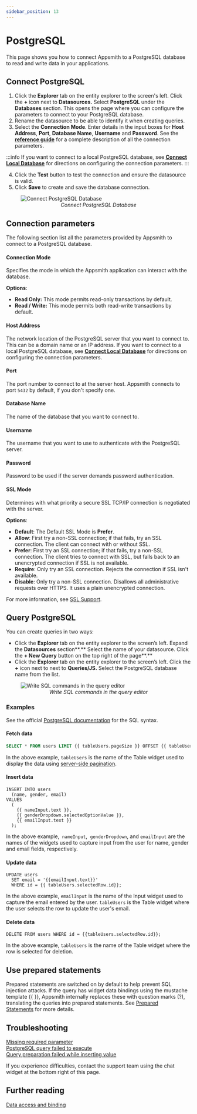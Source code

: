 ```yaml
---
sidebar_position: 13
---
```

# PostgreSQL

This page shows you how to connect Appsmith to a PostgreSQL database to read and write data in your applications.

## Connect PostgreSQL

1. Click the **Explorer** tab on the entity explorer to the screen's left. Click the **+** icon next to **Datasources.** Select **PostgreSQL** under the **Databases** section. This opens the page where you can configure the parameters to connect to your PostgreSQL database. 
2. Rename the datasource to be able to identify it when creating queries.
3. Select the **Connection Mode**. Enter details in the input boxes for **Host Address**, **Port**, **Database Name**, **Username** and **Password**. See the [**reference guide**](#connection-parameters) for a complete description of all the connection parameters.

:::info
If you want to connect to a local PostgreSQL database, see [**Connect Local Database**](/advanced-concepts/more/how-to-work-with-local-apis-on-appsmith) for directions on configuring the connection parameters. 
:::

4. Click the **Test** button to test the connection and ensure the datasource is valid.
5. Click **Save** to create and save the database connection.

<figure>
  <img src="/img/postgres-img.png" style= {{width:"100%", height:"auto"}} alt="Connect PostgreSQL Database"/>
  <figcaption align = "center"><i>Connect PostgreSQL Database</i></figcaption>
</figure>


## Connection parameters
The following section list all the parameters provided by Appsmith to connect to a PostgreSQL database.

#### Connection Mode
Specifies the mode in which the Appsmith application can interact with the database.

  **Options**:

   * **Read Only:** This mode permits read-only transactions by default.
   * **Read / Write:** This mode permits both read-write transactions by default.

#### Host Address
The network location of the PostgreSQL server that you want to connect to. This can be a domain name or an IP address. If you want to connect to a local PostgreSQL database, see [**Connect Local Database**](/advanced-concepts/more/how-to-work-with-local-apis-on-appsmith) for directions on configuring the connection parameters.

#### Port
The port number to connect to at the server host. Appsmith connects to port `5432` by default, if you don't specify one.

#### Database Name
The name of the database that you want to connect to.

#### Username
The username that you want to use to authenticate with the PostgreSQL server.

#### Password
Password to be used if the server demands password authentication.

#### SSL Mode
Determines with what priority a secure SSL TCP/IP connection is negotiated with the server. 

  **Options**:
   * **Default**: The Default SSL Mode is **Prefer**.
   * **Allow**: First try a non-SSL connection; if that fails, try an SSL connection. The client can connect with or without SSL.
   * **Prefer**: First try an SSL connection; if that fails, try a non-SSL connection. The client tries to connect with SSL, but falls back to an unencrypted connection if SSL is not available.
   * **Require**: Only try an SSL connection. Rejects the connection if SSL isn't available.
   * **Disable**: Only try a non-SSL connection. Disallows all administrative requests over HTTPS. It uses a plain unencrypted connection.
  
For more information, see [SSL Support](https://www.postgresql.org/docs/current/libpq-ssl.html).


## Query PostgreSQL

You can create queries in two ways: 

- Click the **Explorer** tab on the entity explorer to the screen’s left. Expand the **Datasources** section**.** Select the name of your datasource. Click the **+ New Query** button on the top right of the page**.**
- Click the **Explorer** tab on the entity explorer to the screen’s left. Click the **+** icon next to next to **Queries/JS.** Select the PostgreSQL database name from the list.

<figure>
  <img src="/img/query-postgresql.png" style= {{width:"100%", height:"auto"}} alt="Write SQL commands in the query editor"/>
  <figcaption align = "center"><i>Write SQL commands in the query editor</i></figcaption>
</figure>


### Examples

See the official [PostgreSQL documentation](https://www.postgresql.org/docs/12/index.html) for the SQL syntax.

#### Fetch data

```sql
SELECT * FROM users LIMIT {{ tableUsers.pageSize }} OFFSET {{ tableUsers.pageOffset }};

```

In the above example, `tableUsers` is the name of the Table widget used to display the data using [server-side pagination](/reference/widgets/table#server-side-pagination).


#### Insert data

```
INSERT INTO users
  (name, gender, email)
VALUES
  (
    {{ nameInput.text }},
    {{ genderDropdown.selectedOptionValue }},
    {{ emailInput.text }}
  );

```

In the above example,  `nameInput`,  `genderDropdown`,  and `emailInput` are the names of the widgets used to capture input from the user for name, gender and email fields, respectively.

#### Update data

```
UPDATE users
  SET email = '{{emailInput.text}}'
  WHERE id = {{ tableUsers.selectedRow.id}};

```

In the above example, `emailInput` is the name of the Input widget used to capture the email entered by the user. `tableUsers` is the Table widget where the user selects the row to update the user's email.


#### Delete data

```
DELETE FROM users WHERE id = {{tableUsers.selectedRow.id}};

```

In the above example, `tableUsers` is the name of the Table widget where the row is selected for deletion.

## Use prepared statements

Prepared statements are switched on by default to help prevent SQL injection attacks. If the query has widget data bindings using the mustache template {{ }}, Appsmith internally replaces these with question marks (?), translating the queries into prepared statements. See [Prepared Statements](/learning-and-resources/how-to-guides/how-to-use-prepared-statements) for more details.


## Troubleshooting

[Missing required parameter](/help-and-support/troubleshooting-guide/action-errors#missing-query-error)<br />
[PostgreSQL query failed to execute](/help-and-support/troubleshooting-guide/action-errors#configuration-error)<br />
[Query preparation failed while inserting value](/help-and-support/troubleshooting-guide/action-errors#invalid-query-error)

If you experience difficulties, contact the support team using the chat widget at the bottom right of this page.

## Further reading

[Data access and binding](/core-concepts/data-access-and-binding)

